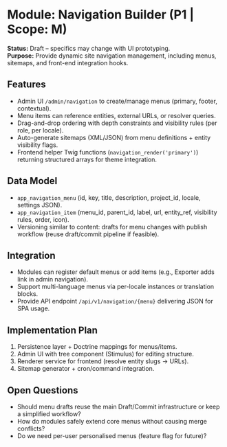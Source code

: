 # Module: Navigation Builder (P1 | Scope: M)

**Status:** Draft – specifics may change with UI prototyping.  
**Purpose:** Provide dynamic site navigation management, including menus, sitemaps, and front-end integration hooks.

## Features
- Admin UI `/admin/navigation` to create/manage menus (primary, footer, contextual).
- Menu items can reference entities, external URLs, or resolver queries.
- Drag-and-drop ordering with depth constraints and visibility rules (per role, per locale).
- Auto-generate sitemaps (XML/JSON) from menu definitions + entity visibility flags.
- Frontend helper Twig functions (`navigation_render('primary')`) returning structured arrays for theme integration.

## Data Model
- `app_navigation_menu` (id, key, title, description, project_id, locale, settings JSON).
- `app_navigation_item` (menu_id, parent_id, label, url, entity_ref, visibility rules, order, icon).
- Versioning similar to content: drafts for menu changes with publish workflow (reuse draft/commit pipeline if feasible).

## Integration
- Modules can register default menus or add items (e.g., Exporter adds link in admin navigation).
- Support multi-language menus via per-locale instances or translation blocks.
- Provide API endpoint `/api/v1/navigation/{menu}` delivering JSON for SPA usage.

## Implementation Plan
1. Persistence layer + Doctrine mappings for menus/items.
2. Admin UI with tree component (Stimulus) for editing structure.
3. Renderer service for frontend (resolve entity slugs -> URLs).
4. Sitemap generator + cron/command integration.

## Open Questions
- Should menu drafts reuse the main Draft/Commit infrastructure or keep a simplified workflow?
- How do modules safely extend core menus without causing merge conflicts?
- Do we need per-user personalised menus (feature flag for future)?
